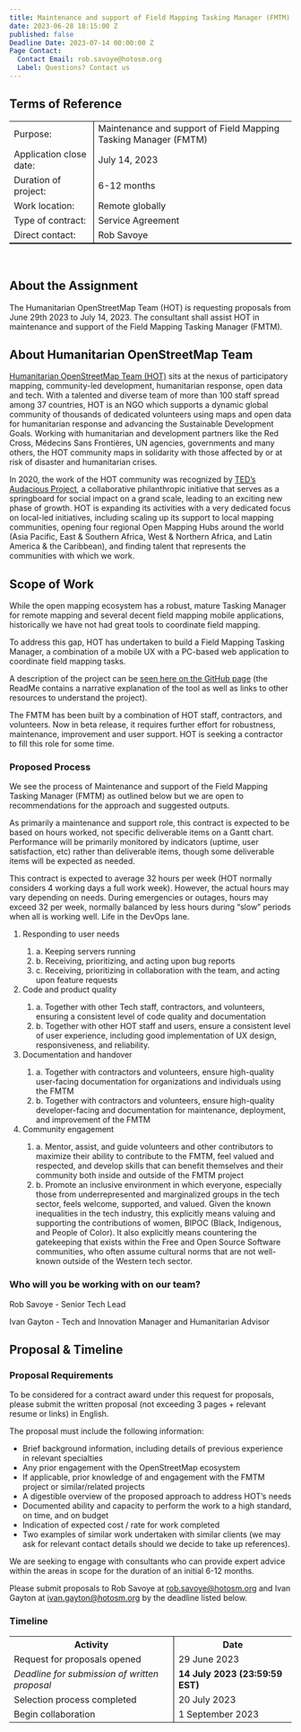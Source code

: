 ```yaml
---
title: Maintenance and support of Field Mapping Tasking Manager (FMTM)
date: 2023-06-28 18:15:00 Z
published: false
Deadline Date: 2023-07-14 00:00:00 Z
Page Contact:
  Contact Email: rob.savoye@hotosm.org
  Label: Questions? Contact us
---
```


## Terms of Reference 
<table style="border-bottom: 1px solid black">
	<tr>
		<td>Purpose:</td>
		<td style="border-left: 1px solid black">Maintenance and support of Field Mapping Tasking Manager (FMTM)</td>
	</tr>
	<tr>
		<td>Application close date:</td>
		<td style="border-left: 1px solid black">July 14, 2023</td>
	</tr>
	<tr>
		<td>Duration of project:</td>
		<td style="border-left: 1px solid black">6-12 months</td>
	</tr>
<tr>
		<td>Work location:</td>
		<td style="border-left: 1px solid black">Remote globally</td>
	</tr>
<tr>
		<td>Type of contract:</td>
		<td style="border-left: 1px solid black">Service Agreement</td>
	</tr>
<tr>
		<td>Direct contact:</td>
		<td style="border-left: 1px solid black">Rob Savoye</td>
	</tr>
</table>

<br>

## About the Assignment

The Humanitarian OpenStreetMap Team (HOT) is requesting proposals from June 29th 2023 to July 14, 2023. The consultant shall assist HOT in maintenance and support of the Field
Mapping Tasking Manager (FMTM).

## About Humanitarian OpenStreetMap Team 
[Humanitarian OpenStreetMap Team (HOT)](https://www.hotosm.org/) sits at the nexus of participatory mapping, community-led development, humanitarian response, open data and tech. With a talented and diverse team of more than 100 staff spread among 37 countries, HOT is an NGO which
supports a dynamic global community of thousands of dedicated volunteers using maps and open data for humanitarian response and advancing the Sustainable Development Goals.
Working with humanitarian and development partners like the Red Cross, Médecins Sans Frontières, UN agencies, governments and many others, the HOT community maps in solidarity with those affected by or at risk of disaster and humanitarian crises.

In 2020, the work of the HOT community was recognized by [TED’s Audacious Project](https://www.ted.com/talks/rebecca_firth_can_we_call_it_a_world_map_if_it_s_missing_a_billion_people), a collaborative philanthropic initiative that serves as a springboard for social impact on a grand scale, leading to an exciting new phase of growth. HOT is expanding its activities with a very
dedicated focus on local-led initiatives, including scaling up its support to local mapping communities, opening four regional Open Mapping Hubs around the world (Asia Pacific, East &amp;
Southern Africa, West &amp; Northern Africa, and Latin America &amp; the Caribbean), and finding talent that represents the communities with which we work.

## Scope of Work

While the open mapping ecosystem has a robust, mature Tasking Manager for remote mapping and several decent field mapping mobile applications, historically we have not had great tools to
coordinate field mapping.

To address this gap, HOT has undertaken to build a Field Mapping Tasking Manager, a combination of a mobile UX with a PC-based web application to coordinate field mapping tasks.

A description of the project can be [seen here on the GitHub page](https://github.com/hotosm/fmtm) (the ReadMe contains a narrative explanation of the tool as well as links to other resources to understand the project).

The FMTM has been built by a combination of HOT staff, contractors, and volunteers. Now in
beta release, it requires further effort for robustness, maintenance, improvement and user
support. HOT is seeking a contractor to fill this role for some time.

### Proposed Process
We see the process of Maintenance and support of the Field Mapping Tasking Manager (FMTM) as outlined below but we are open to recommendations for the approach and suggested outputs.

As primarily a maintenance and support role, this contract is expected to be based on hours worked, not specific deliverable items on a Gantt chart. Performance will be primarily monitored by indicators (uptime, user satisfaction, etc) rather than deliverable items, though some deliverable items will be expected as needed.

This contract is expected to average 32 hours per week (HOT normally considers 4 working days a full work week). However, the actual hours may vary depending on needs. During emergencies or outages, hours may exceed 32 per week, normally balanced by less hours during “slow” periods when all is working well. Life in the DevOps lane.

<ol> 
<li>Responding to user needs</li>
<ol>
  <li>a. Keeping servers running</li>
<li>b. Receiving, prioritizing, and acting upon bug reports</li>
<li>c. Receiving, prioritizing in collaboration with the team, and acting upon feature requests</li>
</ol>

<li>Code and product quality</li>
<ol>
 <li>a. Together with other Tech staff, contractors, and volunteers, ensuring a consistent level of code quality and documentation</li>
 <li>b. Together with other HOT staff and users, ensure a consistent level of user experience, including good implementation of UX design, responsiveness, and reliability.</li>
</ol>

<li>Documentation and handover</li>
<ol>
<li>a. Together with contractors and volunteers, ensure high-quality user-facing documentation for organizations and individuals using the FMTM</li>
<li>b. Together with contractors and volunteers, ensure high-quality developer-facing and documentation for maintenance, deployment, and improvement of the FMTM</li>
</ol>

<li>Community engagement</li>
<ol>
<li>a. Mentor, assist, and guide volunteers and other contributors to maximize their ability to contribute to the FMTM, feel valued and respected, and develop skills that can benefit themselves and their community both inside and outside of the
FMTM project</li>
<li>b. Promote an inclusive environment in which everyone, especially those from underrepresented and marginalized groups in the tech sector, feels welcome, supported, and valued. Given the known inequalities in the tech industry, this explicitly means valuing and supporting the contributions of women, BIPOC (Black, Indigenous, and People of Color). It also explicitly means countering the
gatekeeping that exists within the Free and Open Source Software communities, who often assume cultural norms that are not well-known outside of the Western tech sector.</li>
</ol>
</ol>


### Who will you be working with on our team?

Rob Savoye - Senior Tech Lead

Ivan Gayton - Tech and Innovation Manager and Humanitarian Advisor

## Proposal & Timeline
### Proposal Requirements
To be considered for a contract award under this request for proposals, please submit the written proposal (not exceeding 3 pages + relevant resume or links) in English.

The proposal must include the following information:
* Brief background information, including details of previous experience in relevant specialties
* Any prior engagement with the OpenStreetMap ecosystem
* If applicable, prior knowledge of and engagement with the FMTM project or similar/related projects
* A digestible overview of the proposed approach to address HOT’s needs
* Documented ability and capacity to perform the work to a high standard, on time, and on
budget
* Indication of expected cost / rate for work completed
* Two examples of similar work undertaken with similar clients (we may ask for relevant
contact details should we decide to take up references).

We are seeking to engage with consultants who can provide expert advice within the areas in scope for the duration of an initial 6-12 months.

Please submit proposals to Rob Savoye at [rob.savoye@hotosm.org](rob.savoye@hotosm.org) and Ivan Gayton at
[ivan.gayton@hotosm.org](ivan.gayton@hotosm.org) by the deadline listed below.


### Timeline
<table style="border-bottom: none">
<tr>
		<th style="border-bottom-width: 2px"><span style="font-weight: bold">Activity</span></th>
		<th style="border-left: 1px solid black; border-bottom-width: 2px"><span style="font-weight: bold">Date</span></th>
	</tr>
	<tr>
		<td>Request for proposals opened</td>
		<td style="border-left: 1px solid black">29 June 2023</td>
	</tr>
	<tr>
		<td><i>Deadline for submission of written proposal</i></td>
		<td style="border-left: 1px solid black"><b>14 July 2023 (23:59:59 EST)</b></td>
	</tr>

<tr>
		<td>Selection process completed</td>
		<td style="border-left: 1px solid black">20 July 2023</td>
	</tr>
	<tr>
		<td>Begin collaboration</td>
		<td style="border-left: 1px solid black">1 September 2023</td>
	</tr>
</table>
<br>


